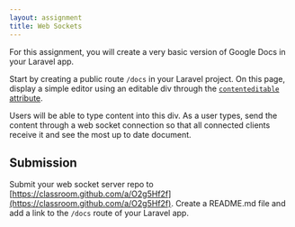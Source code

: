 ```yaml
---
layout: assignment
title: Web Sockets
---
```


For this assignment, you will create a very basic version of Google Docs in your Laravel app.

Start by creating a public route `/docs` in your Laravel project. On this page, display a simple editor using an editable div through the [`contenteditable` attribute](https://developer.mozilla.org/en-US/docs/Web/Guide/HTML/Editable_content).

Users will be able to type content into this div. As a user types, send the content through a web socket connection so that all connected clients receive it and see the most up to date document.

## Submission

Submit your web socket server repo to [https://classroom.github.com/a/O2g5Hf2f](https://classroom.github.com/a/O2g5Hf2f). Create a README.md file and add a link to the `/docs` route of your Laravel app.

